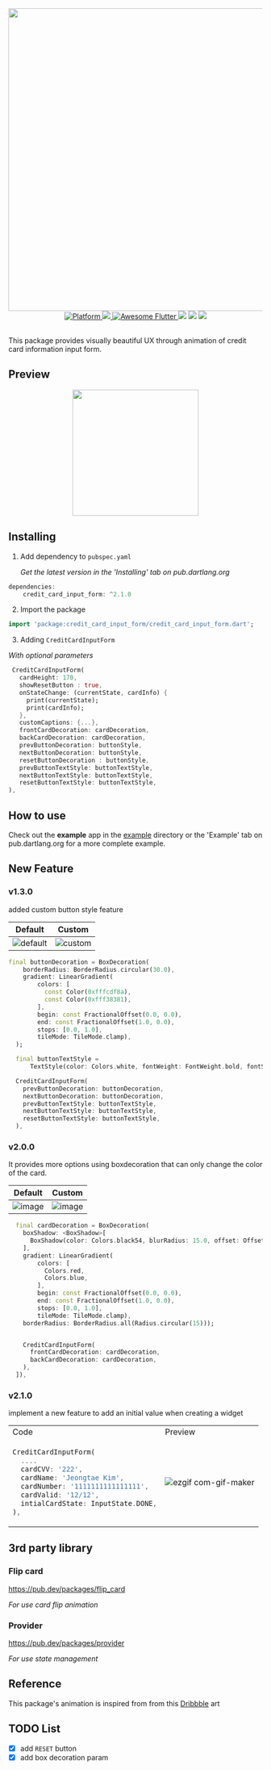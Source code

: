 
<div align="center">

<img src="https://user-images.githubusercontent.com/35194820/76590756-8c4ed180-6531-11ea-89f5-382a9553541e.png" width="600" >

</div>

<div align="center">
	<a href="https://flutter.io">
    <img src="https://img.shields.io/badge/Platform-Flutter-yellow.svg"
      alt="Platform" />
  </a>
  <a href="https://pub.dev/packages/credit_card_input_form">
   <img src="https://img.shields.io/badge/pub-v2.0.5-red" />

</a>
<a href="https://github.com/Solido/awesome-flutter">
   <img alt="Awesome Flutter" src="https://img.shields.io/badge/Awesome-Flutter-blue.svg?longCache=true&style=flat-square" />

</a>
   <img src="https://img.shields.io/github/forks/Origogi/Flutter-Credit-Card-Input-Form" >
<img src="https://img.shields.io/github/stars/Origogi/Flutter-Credit-Card-Input-Form" >
<img src="https://img.shields.io/github/license/Origogi/Flutter-Credit-Card-Input-Form" >

</div><br>

This package provides visually beautiful UX through animation of credit card information input form.

## Preview

<div align="center">

<img src="https://user-images.githubusercontent.com/35194820/82177030-5bb15c80-9913-11ea-83bf-d6bfdf858f04.gif" width="250" >

</div>

## Installing

1. Add dependency to `pubspec.yaml`

    *Get the latest version in the 'Installing' tab on pub.dartlang.org*
    
```dart
dependencies:
    credit_card_input_form: ^2.1.0
```

2. Import the package

```dart
import 'package:credit_card_input_form/credit_card_input_form.dart';
```

3. Adding `CreditCardInputForm`

*With optional parameters*
```dart
 CreditCardInputForm(
   cardHeight: 170,
   showResetButton : true,
   onStateChange: (currentState, cardInfo) {
     print(currentState);
     print(cardInfo);
   },
   customCaptions: {...}, 
   frontCardDecoration: cardDecoration,
   backCardDecoration: cardDecoration,
   prevButtonDecoration: buttonStyle,
   nextButtonDecoration: buttonStyle,
   resetButtonDecoration : buttonStyle,
   prevButtonTextStyle: buttonTextStyle,
   nextButtonTextStyle: buttonTextStyle,
   resetButtonTextStyle: buttonTextStyle,
),
```

## How to use

Check out the **example** app in the [example](example) directory or the 'Example' tab on pub.dartlang.org for a more complete example.

## New Feature

### v1.3.0

added custom button style feature

<div align="center">

|Default|Custom|
|------|---|
|![default](https://user-images.githubusercontent.com/35194820/89704240-1e49f180-d98d-11ea-9305-5938f0386251.PNG)|![custom](https://user-images.githubusercontent.com/35194820/89704237-1d18c480-d98d-11ea-9557-36a8519da301.PNG)|
</div>

~~~dart
final buttonDecoration = BoxDecoration(
    borderRadius: BorderRadius.circular(30.0),
    gradient: LinearGradient(
        colors: [
          const Color(0xfffcdf8a),
          const Color(0xfff38381),
        ],
        begin: const FractionalOffset(0.0, 0.0),
        end: const FractionalOffset(1.0, 0.0),
        stops: [0.0, 1.0],
        tileMode: TileMode.clamp),
  );

  final buttonTextStyle =
      TextStyle(color: Colors.white, fontWeight: FontWeight.bold, fontSize: 18);

  CreditCardInputForm(
    prevButtonDecoration: buttonDecoration,
    nextButtonDecoration: buttonDecoration,
    prevButtonTextStyle: buttonTextStyle,
    nextButtonTextStyle: buttonTextStyle,
    resetButtonTextStyle: buttonTextStyle,
  ),

~~~

### v2.0.0

It provides more options using boxdecoration that can only change the color of the card.

<div align="center">

|Default|Custom|
|------|---|
|![image](https://user-images.githubusercontent.com/35194820/89976756-434ba680-dca4-11ea-8297-ed7dccbfb6e6.png)|![image](https://user-images.githubusercontent.com/35194820/89976725-2b742280-dca4-11ea-8771-9e3bd9690ee0.png)|
</div>

~~~dart
  final cardDecoration = BoxDecoration(
    boxShadow: <BoxShadow>[
      BoxShadow(color: Colors.black54, blurRadius: 15.0, offset: Offset(0, 8))
    ],
    gradient: LinearGradient(
        colors: [
          Colors.red,
          Colors.blue,
        ],
        begin: const FractionalOffset(0.0, 0.0),
        end: const FractionalOffset(1.0, 0.0),
        stops: [0.0, 1.0],
        tileMode: TileMode.clamp),
    borderRadius: BorderRadius.all(Radius.circular(15)));


    CreditCardInputForm(
      frontCardDecoration: cardDecoration,
      backCardDecoration: cardDecoration,
    ),
  ]),
~~~

### v2.1.0

implement a new feature to add an initial value when creating a widget

<table>
<tr>
<td> Code </td> <td> Preview </td>
</tr>
<tr>
<td> 

~~~dart
CreditCardInputForm(
  ....
  cardCVV: '222',
  cardName: 'Jeongtae Kim',
  cardNumber: '1111111111111111',
  cardValid: '12/12',
  intialCardState: InputState.DONE,
),
~~~
</td>
<td>

![ezgif com-gif-maker](https://user-images.githubusercontent.com/35194820/96005684-a958d380-0e77-11eb-8b5e-f9dd889c875f.gif)


</td>
</tr>
</table>

## 3rd party library

### Flip card

https://pub.dev/packages/flip_card

*For use card flip animation*

### Provider

https://pub.dev/packages/provider

*For use state management*

## Reference

This package's animation is inspired from from this [Dribbble](https://dribbble.com/shots/6440077-Add-a-New-Credit-Card-alternate-flow
) art

## TODO List

- [x] add `RESET` button
- [x] add box decoration param

